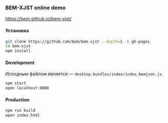### BEM-XJST online demo
https://bem.github.io/bem-xjst/

#### Установка
```bash
git clone https://github.com/bem/bem-xjst --depth=1 -b gh-pages
cd bem-xjst
npm install
```

#### Development
Исходным файлом является — `desktop.bundles/index/index.bemjson.js`.

```bash
npm start
open localhost:8080
```

#### Production
```bash
npm run build
open index.html
```